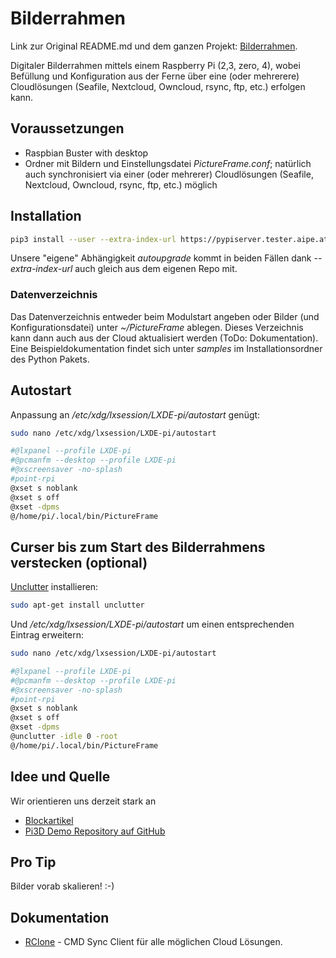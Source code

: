 # Bilderrahmen

Link zur Original README.md und dem ganzen Projekt: [Bilderrahmen](https://gitlab.tester.aipe.at/aph/bilderrahmen).

Digitaler Bilderrahmen mittels einem Raspberry Pi (2,3, zero, 4), wobei Befüllung und Konfiguration aus der Ferne über eine (oder mehrerere) Cloudlösungen (Seafile, Nextcloud, Owncloud, rsync, ftp, etc.) erfolgen kann.

## Voraussetzungen

- Raspbian Buster with desktop
- Ordner mit Bildern und Einstellungsdatei _PictureFrame.conf_; natürlich auch synchronisiert via einer (oder mehrerer) Cloudlösungen (Seafile, Nextcloud, Owncloud, rsync, ftp, etc.) möglich

## Installation

```bash
pip3 install --user --extra-index-url https://pypiserver.tester.aipe.at PictureFrame
```

Unsere "eigene" Abhängigkeit *autoupgrade* kommt in beiden Fällen dank *--extra-index-url* auch gleich aus dem eigenen Repo mit.

### Datenverzeichnis

Das Datenverzeichnis entweder beim Modulstart angeben oder Bilder (und Konfigurationsdatei) unter _~/PictureFrame_ ablegen. Dieses Verzeichnis kann dann auch aus der Cloud aktualisiert werden (ToDo: Dokumentation).
Eine Beispieldokumentation findet sich unter _samples_ im Installationsordner des Python Pakets.

## Autostart

Anpassung an _/etc/xdg/lxsession/LXDE-pi/autostart_ genügt:

```bash
sudo nano /etc/xdg/lxsession/LXDE-pi/autostart
```

```bash
#@lxpanel --profile LXDE-pi
#@pcmanfm --desktop --profile LXDE-pi
#@xscreensaver -no-splash
#point-rpi
@xset s noblank
@xset s off
@xset -dpms
@/home/pi/.local/bin/PictureFrame
```

## Curser bis zum Start des Bilderrahmens verstecken (optional)

[Unclutter](https://sourceforge.net/projects/unclutter/) installieren:

```bash
sudo apt-get install unclutter
```

Und _/etc/xdg/lxsession/LXDE-pi/autostart_ um einen entsprechenden Eintrag erweitern:

```bash
sudo nano /etc/xdg/lxsession/LXDE-pi/autostart
```

```bash
#@lxpanel --profile LXDE-pi
#@pcmanfm --desktop --profile LXDE-pi
#@xscreensaver -no-splash
#point-rpi
@xset s noblank
@xset s off
@xset -dpms
@unclutter -idle 0 -root
@/home/pi/.local/bin/PictureFrame
```

## Idee und Quelle

Wir orientieren uns derzeit stark an

- [Blockartikel](https://www.thedigitalpictureframe.com/de/so-erstellst-du-professionelle-ueberblendungen-auf-deinem-digitalen-bilderrahmen/)
- [Pi3D Demo Repository auf GitHub](https://github.com/pi3d/pi3d_demos)

## Pro Tip

Bilder vorab skalieren! :-)

## Dokumentation

- [RClone](RClone.md) - CMD Sync Client für alle möglichen Cloud Lösungen.
